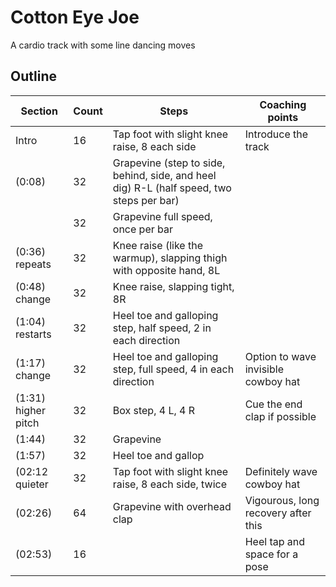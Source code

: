 # Cotton Eye Joe

A cardio track with some line dancing moves

## 

## Outline

| Section | Count | Steps | Coaching points |
|---------|-------|-------|-----------------|
|Intro| 16| Tap foot with slight knee raise, 8 each side|Introduce the track| 
|(0:08)|32    | Grapevine (step to side, behind, side, and heel dig) R-L (half speed, two steps per bar) |
|      | 32    | Grapevine full speed, once per bar ||
|(0:36) repeats| 32|Knee raise (like the warmup), slapping thigh with opposite hand, 8L||
|(0:48) change|32|Knee raise, slapping tight, 8R||
|(1:04) restarts|32 |Heel toe and galloping step, half speed, 2 in each direction||
|(1:17) change|32|Heel toe and galloping step, full speed, 4 in each direction|Option to wave invisible cowboy hat|
|(1:31) higher pitch|32|Box step, 4 L, 4 R|Cue the end clap if possible|
|(1:44)|32|Grapevine||
|(1:57)|32|Heel toe and gallop||
|(02:12 quieter|32|Tap foot with slight knee raise, 8 each side, twice|Definitely wave cowboy hat|
|(02:26)|64|Grapevine with overhead clap|Vigourous, long recovery after this|
|(02:53)|16||Heel tap and space for a pose||

